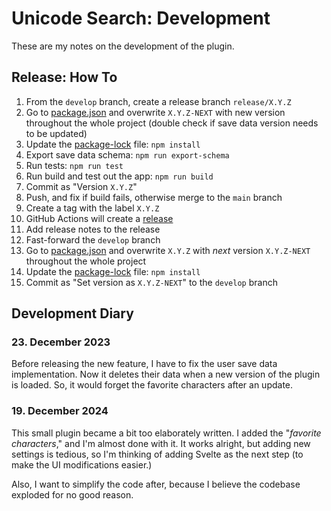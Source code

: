 # Unicode Search: Development

These are my notes on the development of the plugin.

## Release: How To

1. From the `develop` branch, create a release branch `release/X.Y.Z`
2. Go to [package.json](./package.json) and overwrite `X.Y.Z-NEXT` with new version throughout the whole project (double check if save data version needs to be updated)
3. Update the [package-lock](./package-lock.json) file: `npm install`
4. Export save data schema: `npm run export-schema`
5. Run tests: `npm run test`
6. Run build and test out the app: `npm run build`
7. Commit as "Version `X.Y.Z`"
8. Push, and fix if build fails, otherwise merge to the `main` branch
9. Create a tag with the label `X.Y.Z`
10. GitHub Actions will create a [release](https://github.com/BambusControl/obsidian-unicode-search/releases)
11. Add release notes to the release
12. Fast-forward the `develop` branch
13. Go to [package.json](./package.json) and overwrite `X.Y.Z` with _next_ version `X.Y.Z-NEXT` throughout the whole project
14. Update the [package-lock](./package-lock.json) file: `npm install`
15. Commit as "Set version as `X.Y.Z-NEXT`" to the `develop` branch

## Development Diary

### 23. December 2023

Before releasing the new feature, I have to fix the user save data implementation.
Now it deletes their data when a new version of the plugin is loaded.
So, it would forget the favorite characters after an update.

### 19. December 2024

This small plugin became a bit too elaborately written.
I added the "_favorite characters_," and I'm almost done with it.
It works alright, but adding new settings is tedious, so I'm thinking of adding Svelte as the next step (to make the UI modifications easier.)

Also, I want to simplify the code after, because I believe the codebase exploded for no good reason.
